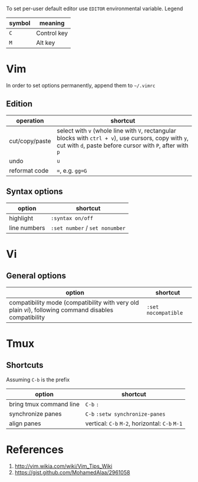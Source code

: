 To set per-user default editor use `EDITOR` environmental variable.
Legend

|symbol|meaning|
|-|-|
|`C`|Control key|
|`M`|Alt key|

# Vim
In order to set options permanently, append them to `~/.vimrc`
## Edition
| operation | shortcut |
|-|-|
|cut/copy/paste|select with `v` (whole line with `V`, rectangular blocks with `ctrl + v`), use cursors, copy with `y`, cut with `d`, paste before cursor with `P`, after with `p`|
| undo | `u` |
| reformat code | `=`, e.g. `gg=G` |

## Syntax options
| option | shortcut |
|-|-|
|highlight|`:syntax on/off`|
|line numbers|`:set number` / `set nonumber`|

# Vi
## General options
| option | shortcut |
|-|-|
|compatibility mode (compatibility with very old plain _vi_), following command disables compatibility|`:set nocompatible`|

# Tmux
## Shortcuts
Assuming `C-b` is the prefix

| option | shortcut |
|-|-|
|bring tmux command line| `C-b` `:`|
|synchronize panes| `C-b` `:setw synchronize-panes` |
|align panes| vertical: `C-b` `M-2`, horizontal: `C-b` `M-1` |

# References
1. http://vim.wikia.com/wiki/Vim_Tips_Wiki
2. https://gist.github.com/MohamedAlaa/2961058